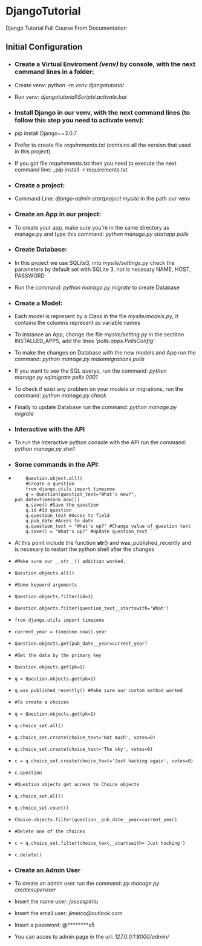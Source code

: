 # DjangoTutorial
Django Tutorial Full Course From Documentation

## Initial Configuration
* ### Create a Virtual Enviroment _(venv)_ by console, with the next command lines in a folder:
*  Create venv: _python -m venv djangotutorial_
*  Run venv: _djangotutorial\Scripts\activate.bat_
* ### Install Django in our venv, with the next command lines (to follow this step you need to activate venv):
*  pip install Django==3.0.7
*  Prefer to create file _requirements.txt_ (contains all the version that used in this project)
*  If you got file _requirements.txt_ then you need to execute the next command line: _pip install -r requirements.txt

* ### Create a project:
*  Command Line: _django-admin startproject mysite_ in the path our venv

* ### Create an App in our project:
*  To create your app, make sure you’re in the same directory as manage.py and type this command: _python manage.py startapp polls_

* ### Create Database:
*  In this project we use SQLite3, into _mysite/settings.py_ check the parameters by default set with SQLite 3, not is necesary NAME, HOST, PASSWORD
*  Run the command: _python manage.py migrate_ to create Database

* ### Create a Model:
*  Each model is represent by a Class in the file _mysite/models.py_, it contains the columns represent as variable names
*  To instance an App, change the file _mysite/setting.py_ in the sectiton INSTALLED_APPS, add the lines _'polls.apps.PollsConfig'_
*  To make the changes on Database with the new models and App run the command: _python manage.py makemigrations polls_
*  If you want to see the SQL querys, run the command: _python manage.py sqlmigrate polls 0001_
*  To check if exist any problem on your models or migrations, run the command: _python manage.py check_
*  Finally to update Database run the command: _python manage.py migrate_


* ### Interactive with the API
*  To run the Interactive python console with the API run the command: _python manage.py shell_
*  ### Some commands in the API:
*   ``` from polls.models import Choice, Question #Import Model 
        Question.object.all()
        #Create a question
        from django.utils import timezone
        q = Question(question_text="What's new?", pub_date=timezone.now())
        q.save() #Save the question
        q.id #Id question
        q.question_text #Acces to field
        q.pub_date #Acces to date
        q.question_text = "What's up?" #Change value of question text
        q.save() = "What's up?" #Update question_text ```
*   At this point include the function __str__() and was_published_recently and is necesary to restart the python shell after the changes
*   ``` #Make sure our __str__() addition worked. ```
*   ``` Question.objects.all() ```
*   ``` #Some keyword arguments ```
*   ``` Question.objects.filter(id=1) ```
*   ``` Question.objects.filter(question_text__startswith='What') ```
*   ``` from django.utils import timezone ```
*   ``` current_year = timezone.now().year ```
*   ``` Question.objects.get(pub_date__year=current_year) ```
*   ``` #Get the data by the primary key ```
*   ``` Question.objects.get(pk=1) ```
*   ``` q = Question.objects.get(pk=1) ```
*   ``` q.was_published_recently() #Make sure our custom method worked ```
*   ``` #To create a choices ```
*   ``` q = Question.objects.get(pk=1) ```
*   ``` q.choice_set.all() ```
*   ``` q.choice_set.create(choice_text='Not much', votes=0) ```
*   ``` q.choice_set.create(choice_text='The sky', votes=0) ```
*   ``` c = q.choice_set.create(choice_text='Just hacking again', votes=0) ```
*   ``` c.question ```
*   ``` #Question objects get access to Choice objects ```
*   ``` q.choice_set.all() ```
*   ``` q.choice_set.count() ```
*   ``` Choice.objects.filter(question__pub_date__year=current_year) ```
*   ``` #Delete one of the choices ```
*   ``` c = q.choice_set.filter(choice_text__startswith='Just hacking') ```
*   ``` c.delete() ```

* ### Create an Admin User
*  To create an admin user run the command: _py manage.py createsuperuser_
*  Insert the name user: _joseespiritu_
*  Insert the email user: _jlmeico@outlook.com_
*  Insert a password: @********s5
*  You can acces to admin page in the url: _127.0.0.1:8000/admin/_